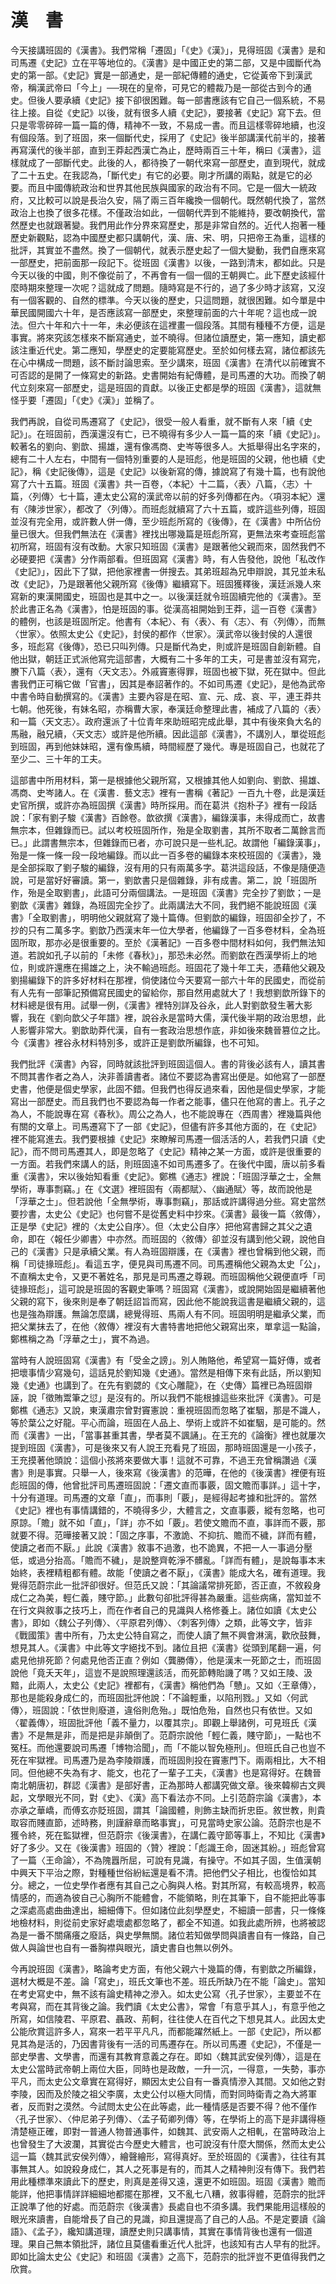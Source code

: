 # 漢　書


今天接講班固的《漢書》。我們常稱「遷固」「《史》《漢》」，見得班固《漢書》是和司馬遷《史記》立在平等地位的。《漢書》是中國正史的第二部，又是中國斷代為史的第一部。《史記》實是一部通史，是一部紀傳體的通史，它從黃帝下到漢武帝，稱漢武帝曰「今上」──現在的皇帝，可見它的體裁乃是一部從古到今的通史。但後人要承續《史記》接下卻很困難。每一部書應該有它自己一個系統，不易往上接。自從《史記》以後，就有很多人續《史記》，要接著《史記》寫下去。但只是零零碎碎一篇一篇的傳，精神不一致，不易成一書。而且這樣零碎地續，也沒有個段落。到了班固，來一個斷代史，採用了《史記》後半部講漢代前半的，接著再寫漢代的後半部，直到王莽起西漢亡為止，歷時兩百三十年，稱曰《漢書》，這樣就成了一部斷代史。此後的人，都待換了一朝代來寫一部歷史，直到現代，就成了二十五史。在我認為，「斷代史」有它的必要。剛才所講的兩點，就是它的必要。而且中國傳統政治和世界其他民族與國家的政治有不同。它是一個大一統政府，又比較可以說是長治久安，隔了兩三百年纔換一個朝代。既然朝代換了，當然政治上也換了很多花樣。不僅政治如此，一個朝代弄到不能維持，要改朝換代，當然歷史也就跟著變。我們用此作分界來寫歷史，那是非常自然的。近代人抱著一種歷史新觀點，認為中國歷史都只講朝代，漢、唐、宋、明，只把帝王為重，這樣的批評，其實並不盡然。換了一個朝代，就表示歷史起了一個大變動，我們自應來寫一部歷史，把前面那一段記下。從班固《漢書》以後，一路到清末，都如此。只是今天以後的中國，則不像從前了，不再會有一個一個的王朝興亡。此下歷史該經什麼時期來整理一次呢？這就成了問題。隨時寫是不行的，過了多少時才該寫，又沒有一個客觀的、自然的標準。今天以後的歷史，只這問題，就很困難。如今單是中華民國開國六十年，是否應該寫一部歷史，來整理前面的六十年呢？這也成一說法。但六十年和六十一年，未必便該在這裡畫一個段落。其間有種種不方便，這是事實。將來究該怎樣來不斷寫通史，並不曉得。但諸位讀歷史，第一應知，讀史都該注重近代史。第二應知，學歷史的定要能寫歷史。至於如何樣去寫，諸位都該先在心中構成一問題，該不斷討論思索。至少講來，班固《漢書》在清代以前確實不可否認的是開了一條寫史的新路。史書開始有紀傳體，是司馬遷的大功。而換了朝代立刻來寫一部歷史，這是班固的貢獻。以後正史都是學的班固《漢書》，這就無怪乎要「遷固」「《史》《漢》」並稱了。

我們再說，自從司馬遷寫了《史記》，很受一般人看重，就不斷有人來「續《史記》」。在班固前，西漢還沒有亡，已不曉得有多少人一篇一篇的來「續《史記》」。較著名的劉向、劉歆、揚雄，還有像馮商、史岑等很多人。大抵舉得出名字來的，總有二十人左右，中間有一個特別重要的人是班彪，他是班固的父親，他也續《史記》，稱《史記後傳》，這是《史記》以後新寫的傳，據說寫了有幾十篇，也有說他寫了六十五篇。班固《漢書》共一百卷，〈本紀〉十二篇，〈表〉八篇，〈志〉十篇，〈列傳〉七十篇，連太史公寫的漢武帝以前的好多列傳都在內。〈項羽本紀〉還有〈陳涉世家〉，都改了〈列傳〉。而班彪就續寫了六十五篇，或許這些列傳，班固並沒有完全用，或許數人併一傳，至少班彪所寫的《後傳》，在《漢書》中所佔份量已很大。但我們無法在《漢書》裡找出哪幾篇是班彪所寫，更無法來考查班彪當初所寫，班固有沒有改動。大家只知班固《漢書》是跟著他父親而來，固然我們不必硬要把《漢書》分作兩部看。但班固寫《漢書》時，有人告發他，說他「私改作《史記》」，因此下了獄，把他家裡書一併搜去。其弟班超為兄申辯說，其兄並未私改《史記》，乃是跟著他父親所寫《後傳》繼續寫下。班固獲釋後，漢廷派幾人來寫新的東漢開國史，班固也是其中之一。以後漢廷就令班固續完他的《漢書》。至於此書正名為《漢書》，怕是班固的事。從漢高祖開始到王莽，這一百卷《漢書》的體例，也該是班固所定。他書有〈本紀〉、有〈表〉、有〈志〉、有〈列傳〉，而無〈世家〉。依照太史公《史記》，封侯的都作〈世家〉。漢武帝以後封侯的人還很多，班彪寫《後傳》，恐已只叫列傳。只是斷代為史，則或許是班固自創新體。自他出獄，朝廷正式派他寫完這部書，大概有二十多年的工夫，可是書並沒有寫完，賸下八篇〈表〉，還有〈天文志〉。外戚竇憲得罪，班固也被下獄，死在獄中。但此書我們正可稱它做「官書」，因其是奉詔著作的。不如司馬遷《史記》，是他為武帝中書令時自動撰寫的。《漢書》主要內容是在昭、宣、元、成、哀、平，連王莽共七朝。他死後，有妹名昭，亦稱曹大家，奉漢廷命整理此書，補成了八篇的〈表〉和一篇〈天文志〉。政府還派了十位青年來助班昭完成此舉，其中有後來負大名的馬融，融兄續，〈天文志〉或許是他所續。因此這部《漢書》，不講別人，單從班彪到班固，再到他妹妹昭，還有像馬續，時間經歷了幾代。專是班固自己，也就花了至少二、三十年的工夫。

這部書中所用材料，第一是根據他父親所寫，又根據其他人如劉向、劉歆、揚雄、馮商、史岑諸人。在《漢書．藝文志》裡有一書稱《著記》一百九十卷，此是漢廷史官所撰，或許亦為班固撰《漢書》時所採用。而在葛洪《抱朴子》裡有一段話說：「家有劉子駿《漢書》百餘卷。歆欲撰《漢書》，編錄漢事，未得成而亡，故書無宗本，但雜錄而已。試以考校班固所作，殆是全取劉書，其所不取者二萬餘言而已。」此謂書無宗本，但雜錄而已者，亦可說只是一些札記。故謂他「編錄漢事」，殆是一條一條一段一段地編錄。而以此一百多卷的編錄本來校班固的《漢書》，幾是全部採取了劉子駿的編錄，沒有用的只有兩萬多字。葛洪這段話，不像是隨便造說，可是當好好審讀。第一，劉歆書只是個雜錄，非有成書。第二，說「班固所作，殆是全取劉書」，此語可分兩個講法。一是班固《漢書》完全抄了劉歆；一是劉歆《漢書》雜錄，為班固完全抄了。此兩講法大不同，我們絕不能說班固《漢書》「全取劉書」，明明他父親就寫了幾十篇傳。但劉歆的編錄，班固卻全抄了，不抄的只有二萬多字。劉歆乃西漢末年一位大學者，他編錄了一百多卷材料，全為班固所取，那亦必是很重要的。至於《漢著記》一百多卷中間材料如何，我們無法知道。若說如孔子以前的「未修《春秋》」，那恐未必然。而劉歆在西漢學術上的地位，則或許還應在揚雄之上，決不輸過班彪。班固花了幾十年工夫，憑藉他父親及劉揚編錄下的許多好材料在那裡，倘使諸位今天要寫一部六十年的民國史，而從前有人先有一部筆記預備寫民國史的留給你，那自然用處就大了！我想劉歆所錄下的材料總是很有用。試舉一例，《漢書》裡特別詳及谷永，此人對劉歆發生著大影響，我在《劉向歆父子年譜》裡，說谷永是當時大儒，漢代後半期的政治思想，此人影響非常大。劉歆助莽代漢，自有一套政治思想作底，非如後來魏晉篡位之比。今《漢書》裡谷永材料特別多，或許正是劉歆所編錄，也不可知。

我們批評《漢書》內容，同時就該批評到班固這個人。書的背後必該有人，讀其書不問其書作者之為人，決非善讀書者。諸位不要認為書寫出便是。如他寫了一部歷史書，他便是個史學家，此固不錯。但我們也得反過來看，因他是個史學家，才能寫出一部歷史。而且我們也不要認為每一作者之能事，儘只在他寫的書上。孔子之為人，不能說專在寫《春秋》。周公之為人，也不能說專在〈西周書〉裡幾篇與他有關的文章上。司馬遷寫下了一部《史記》，但儘有許多其他方面的，在《史記》裡不能寫進去。我們要根據《史記》來瞭解司馬遷一個活活的人，若我們只讀《史記》，而不問司馬遷其人，即是忽略了《史記》精神之某一方面，或許是很重要的一方面。若我們來講人的話，則班固遠不如司馬遷多了。在後代中國，唐以前多看重《漢書》，宋以後始知看重《史記》。鄭樵《通志》裡說：「班固浮華之士，全無學術，專事剽竊。」在《文選》裡班固有〈兩都賦〉、〈幽通賦〉等，故而說他是「浮華之士」。但若說他「全無學術，專事剽竊」，那話或許講得過分些。寫史當然要抄書，太史公《史記》也何嘗不是從舊史料中抄來。《漢書》最後一篇〈敘傳〉，正是學《史記》裡的〈太史公自序〉。但〈太史公自序〉把他寫書歸之其父之遺命，即在〈報任少卿書〉中亦然。而班固的〈敘傳〉卻並沒有講到他父親，說他自己的《漢書》只是承續父業。有人為班固辯護，在《漢書》裡也曾稱到他父親，而稱「司徒掾班彪」。看這五字，便見與司馬遷不同。司馬遷稱他父親為太史「公」，不直稱太史令，又更不著姓名，那見是司馬遷之尊親。而班固稱他父親便直呼「司徒掾班彪」，這可說是班固的客觀史筆嗎？班固寫《漢書》，或說開始固是繼續著他父親的寫下，後來則是奉了朝廷詔旨而寫，因此他不能說我這書是繼續父親的，這也是強為辯護。無論怎麼講，總覺得班、馬兩人有不同。班固明明是繼承父業，而把父業抹去了，在他〈敘傳〉裡沒有大書特書地把他父親寫出來，單拿這一點論，鄭樵稱之為「浮華之士」，實不為過。

當時有人說班固寫《漢書》有「受金之謗」。別人賄賂他，希望寫一篇好傳，或者把壞事情少寫幾句，這話見於劉知幾《史通》。當然是相傳下來有此話，所以劉知幾《史通》也講到了。在先有劉勰的《文心雕龍》，在〈史傳〉篇裡已為班固辯誣，說「徵賄鬻筆之愆」是沒有的。所以我們不能根據這些來批評《漢書》。可是鄭樵《通志》又說，東漢肅宗曾對竇憲說：重視班固而忽略了崔駰，那是不識人，等於葉公之好龍。平心而論，班固在人品上、學術上或許不如崔駰，是可能的。然而《漢書》一出，「當事甚重其書，學者莫不諷誦」。在王充的《論衡》裡也就屢次提到班固《漢書》，可是後來又有人說王充看見了班固，那時班固還是一小孩子，王充摸著他頭說：這個小孩將來要做大事！這就不可靠，不過王充曾稱讚過《漢書》則是事實。只舉一人，後來寫《後漢書》的范曄，在他的《後漢書》裡便有班彪班固的傳，他曾批評司馬遷班固說：「遷文直而事覈，固文贍而事詳。」這十字，十分有道理。司馬遷的文章「直」，而事則「覈」，是經得起考據和批評的。當然《史記》裡也有事情講錯的，不曉得多少，大體言之，文直事覈，縱有忽略，也可原諒。「贍」就不如「直」，「詳」亦不如「覈」。若使文贍而不直，事詳而不覈，那就要不得。范曄接著又說：「固之序事，不激詭、不抑抗、贍而不穢，詳而有體，使讀之者而不厭。」此說《漢書》敘事不過激，也不詭異，不把一人一事過分壓低，或過分抬高。「贍而不穢」，是說整齊乾淨不髒亂。「詳而有體」，是說每事本末始終，表裡精粗都有體。故能「使讀之者不厭」，《漢書》能成大名，確有道理。我覺得范蔚宗此一批評卻很好。但范氏又說：「其論議常排死節，否正直，不敘殺身成仁之為美，輕仁義，賤守節。」此數句卻批評得甚為嚴重。這些病痛，當知並不在行文與敘事之技巧上，而在作者自己的見識與人格修養上。諸位如讀《太史公書》，即如〈魏公子列傳〉、〈平原君列傳〉、〈刺客列傳〉之類，此等文字，皆非《戰國策》書中所有，乃太史公特自寫之，而使人讀了無不興會淋漓，歡欣鼓舞，想見其人。《漢書》中此等文字絕找不到。諸位且把《漢書》從頭到尾翻一遍，何處見他排死節？何處見他否正直？例如〈龔勝傳〉，他是漢末一死節之士，而班固說他「竟夭天年」，這豈不是說照理還該活，而死節轉貽譏了嗎？又如王陵、汲黯，此兩人，太史公《史記》裡都有，《漢書》稱他們為「戇」。又如〈王章傳〉，那也是能殺身成仁的，而班固批評他說：「不論輕重，以陷刑戮。」又如〈何武傳〉，班固說：「依世則廢道，違俗則危殆。」既怕危殆，自然也只有依世。又如〈翟義傳〉，班固批評他「義不量力，以覆其宗」。即觀上舉諸例，可見班氏《漢書》不是無是非，而是把是非顛倒了。范蔚宗說他「輕仁義，賤守節」，一點也不冤枉。而他還要說司馬遷「博物洽聞」，而「不能以智免極刑」。但班氏自己也豈不死在牢獄裡。司馬遷乃是為李陵辯護，而班固則投在竇憲門下。兩兩相比，大不相同。但他總不失為有才、能文，也花了一輩子工夫，《漢書》也是寫得好。在魏晉南北朝唐初，群認《漢書》是部好書，正為那時人都講究做文章。後來韓柳古文興起，文學眼光不同，對《史》、《漢》高下看法亦不同。上引范蔚宗論《漢書》，本亦承之華嶠，而傅玄亦貶班固，謂其「論國體，則飾主缺而折忠臣。敘世教，則貴取容而賤直節，述時務，則謹辭章而略事實」，可見當時史家公論。范蔚宗也是不獲令終，死在監獄裡，但范蔚宗《後漢書》，在講仁義守節等事上，不知比《漢書》好了多少。又在《後漢書》班固的〈贊〉裡說：「彪識王命，固迷其紛。」班彪曾寫了一篇〈王命論〉，不為隗囂所屈，可說有見識，有操守。不如其子固，生值漢朝中興天下平治之際，對種種世俗紛紜還是看不清。把他們父子相比，也復恰如其分。總之，一位史學作者應有其自己之心胸與人格。對其所寫，有較高境界，較高情感的，而適為彼自己心胸所不能體會，不能領略，則在其筆下，自不能把此等事之深處高處曲曲達出，細細傳下。但如諸位此刻學歷史，不細讀一部書，只一條條地檢材料，則從前史家好處壞處都忽略了，都全不知道。如我此處所辨，也將被認為是一番不關痛癢之廢話，與史學無關。諸位若知做學問與讀書自有一條路，自己做人與論世也自有一番胸襟與眼光，讀史書自也無以例外。

今再說班固《漢書》，略論考史方面，有他父親六十幾篇的傳，有劉歆之所編錄，選材大概是不差。論「寫史」，班氏文筆也不差。班氏所缺乃在不能「論史」。當知在考史寫史中，無不該有論史精神之滲入。如太史公寫〈孔子世家〉，主要並不在考與寫，而在其背後之論。我們讀《太史公書》，常會「有意乎其人」，有意乎他之所寫，如信陵君、平原君、聶政、荊軻，往往使人在百代之下想見其人。此因太史公能欣賞這許多人，寫來一若平平凡凡，而都能躍然紙上。一部《史記》，所以都見其為是活的，乃因書背後有一活的司馬遷存在。所以司馬遷《史記》，不僅是一部史學書、文學書，而還有其教育意義之存在。即如〈魏其武安侯列傳〉，這是在太史公當時武帝朝上兩位大臣，同時也是政敵，一升一沉，一得意，一失勢，事亦平凡，而太史公文章實在寫得好，顯因太史公自有一番真情滲入其間。又如他之對李陵，因而及於陵之祖父李廣，太史公付以極大同情，而對同時衛青之為大將軍者，反而對之漠然。今試問太史公在此等處，此一種情感是否要不得？他不僅作〈孔子世家〉、〈仲尼弟子列傳〉、〈孟子荀卿列傳〉等，在學術上的高下是非講得極清楚極正確，即對一普通人物普通事件，如魏其、武安兩人之相軋，在當時政治上也曾發生了大波瀾，其實從古今歷史大體言，也可說沒有什麼大關係，然而太史公這一篇〈魏其武安侯列傳〉，繪聲繪形，寫得真好。至於班固的《漢書》，往往有其事無其人。如說殺身成仁，其人之死事是有的，而其人之精神則沒有傳下。我們若用此種標準來讀此下的歷史，則真是差得又遠，還更不如班固。班固《漢書》贍而能詳，他把事情詳詳細細地都擺在那裡，又不亂七八糟，敘事得體，范蔚宗的批評正說準了他的好處。而范蔚宗《後漢書》長處自也不須多講。我們果能用這樣般的眼光來讀書，自能增長了自己的見識，抑且還提高了自己的人品。不是定要讀《論語》、《孟子》，纔知講道理，讀歷史則只講事情，其實在事情背後也還有一個道理。果自己無本領批評，諸位且莫儘看重近代人批評，也該知有古人早有的批評。即如比論太史公《史記》和班固《漢書》之高下，范蔚宗的批評豈不更值得我們之欣賞。







